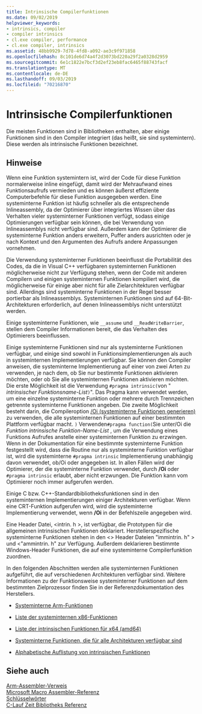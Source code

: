 ```yaml
---
title: Intrinsische Compilerfunktionen
ms.date: 09/02/2019
helpviewer_keywords:
- intrinsics, compiler
- compiler intrinsics
- cl.exe compiler, performance
- cl.exe compiler, intrinsics
ms.assetid: 48bb9929-7d78-4fd8-a092-ae3c9f971858
ms.openlocfilehash: 8c101de6d74a4f2d3073bd220a29f2a0328d2959
ms.sourcegitcommit: 6e1c1822e7bcf3d2ef23eb8fac6465f88743facf
ms.translationtype: MT
ms.contentlocale: de-DE
ms.lasthandoff: 09/03/2019
ms.locfileid: "70216870"
---
```

# <a name="compiler-intrinsics"></a>Intrinsische Compilerfunktionen

Die meisten Funktionen sind in Bibliotheken enthalten, aber einige Funktionen sind in den Compiler integriert (das heißt, sie sind systemintern). Diese werden als intrinsische Funktionen bezeichnet.

## <a name="remarks"></a>Hinweise

Wenn eine Funktion systemintern ist, wird der Code für diese Funktion normalerweise inline eingefügt, damit wird der Mehraufwand eines Funktionsaufrufs vermieden und es können äußerst effiziente Computerbefehle für diese Funktion ausgegeben werden. Eine systeminterne Funktion ist häufig schneller als die entsprechende Inlineassembly, da der Optimierer über integriertes Wissen über das Verhalten vieler systeminterner Funktionen verfügt, sodass einige Optimierungen verfügbar sein können, die bei Verwendung von Inlineassemblys nicht verfügbar sind. Außerdem kann der Optimierer die systeminterne Funktion anders erweitern, Puffer anders ausrichten oder je nach Kontext und den Argumenten des Aufrufs andere Anpassungen vornehmen.

Die Verwendung systeminterner Funktionen beeinflusst die Portabilität des Codes, da die in Visual C++ verfügbaren systeminternen Funktionen möglicherweise nicht zur Verfügung stehen, wenn der Code mit anderen Compilern und einigen systeminternen Funktionen kompiliert wird, die möglicherweise für einige aber nicht für alle Zielarchitekturen verfügbar sind. Allerdings sind systeminterne Funktionen in der Regel besser portierbar als Inlineassemblys. Systeminternen Funktionen sind auf 64-Bit-Architekturen erforderlich, auf denen Inlineassemblys nicht unterstützt werden.

Einige systeminterne Funktionen, wie `__assume` und `__ReadWriteBarrier`, stellen dem Compiler Informationen bereit, die das Verhalten des Optimierers beeinflussen.

Einige systeminterne Funktionen sind nur als systeminterne Funktionen verfügbar, und einige sind sowohl in Funktionsimplementierungen als auch in systeminternen Implementierungen verfügbar. Sie können den Compiler anweisen, die systeminterne Implementierung auf einer von zwei Arten zu verwenden, je nach dem, ob Sie nur bestimmte Funktionen aktivieren möchten, oder ob Sie alle systeminternen Funktionen aktivieren möchten. Die erste Möglichkeit ist die Verwendung `#pragma intrinsic(`von " *intrinsischer Funktionsname-List*`)`". Das Pragma kann verwendet werden, um eine einzelne systeminterne Funktion oder mehrere durch Trennzeichen getrennte systeminterne Funktionen angeben. Die zweite Möglichkeit besteht darin, die Compileroption [/Oi (systeminterne Funktionen generieren)](../build/reference/oi-generate-intrinsic-functions.md) zu verwenden, die alle systeminternen Funktionen auf einer bestimmten Plattform verfügbar macht. `)` Verwenden`#pragma function(`Sie unter/Oi die *Funktion intrinsische Funktion-Name-List* , um die Verwendung eines Funktions Aufrufes anstelle einer systeminternen Funktion zu erzwingen. Wenn in der Dokumentation für eine bestimmte systeminterne Funktion festgestellt wird, dass die Routine nur als systeminterne Funktion verfügbar ist, wird die systeminterne `#pragma intrinsic` Implementierung unabhängig davon verwendet, ob/Oi oder angegeben ist. In allen Fällen wird der Optimierer, der die systeminterne Funktion verwendet, durch **/Oi** oder `#pragma intrinsic` erlaubt, aber nicht erzwungen. Die Funktion kann vom Optimierer noch immer aufgerufen werden.

Einige C bzw. C++-Standardbibliotheksfunktionen sind in den systeminternen Implementierungen einiger Architekturen verfügbar. Wenn eine CRT-Funktion aufgerufen wird, wird die systeminterne Implementierung verwendet, wenn **/Oi** in der Befehlszeile angegeben wird.

Eine Header Datei, \<intrin. h >, ist verfügbar, die Prototypen für die allgemeinen intrinsischen Funktionen deklariert. Herstellerspezifische systeminterne Funktionen stehen in den \<> Header Dateien "immintrin. h" > und \<"ammintrin. h" zur Verfügung. Außerdem deklarieren bestimmte Windows-Header Funktionen, die auf eine systeminterne Compilerfunktion zuordnen.

In den folgenden Abschnitten werden alle systeminternen Funktionen aufgeführt, die auf verschiedenen Architekturen verfügbar sind. Weitere Informationen zu der Funktionsweise systeminterner Funktionen auf dem bestimmten Zielprozessor finden Sie in der Referenzdokumentation des Herstellers.

- [Systeminterne Arm-Funktionen](../intrinsics/arm-intrinsics.md)

- [Liste der systeminternen x86-Funktionen](../intrinsics/x86-intrinsics-list.md)

- [Liste der intrinsischen Funktionen für x64 (amd64)](../intrinsics/x64-amd64-intrinsics-list.md)

- [Systeminterne Funktionen, die für alle Architekturen verfügbar sind](../intrinsics/intrinsics-available-on-all-architectures.md)

- [Alphabetische Auflistung von intrinsischen Funktionen](../intrinsics/alphabetical-listing-of-intrinsic-functions.md)

## <a name="see-also"></a>Siehe auch

[Arm-Assembler-Verweis](../assembler/arm/arm-assembler-reference.md)<br/>
[Microsoft Macro Assembler-Referenz](../assembler/masm/microsoft-macro-assembler-reference.md)<br/>
[Schlüsselwörter](../cpp/keywords-cpp.md)<br/>
[C-Lauf Zeit Bibliotheks Referenz](../c-runtime-library/c-run-time-library-reference.md)